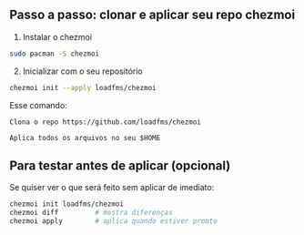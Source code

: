 ## Passo a passo: clonar e aplicar seu repo chezmoi

1. Instalar o chezmoi
```sh
sudo pacman -S chezmoi
```

2. Inicializar com o seu repositório

```sh
chezmoi init --apply loadfms/chezmoi
```

Esse comando:

    Clona o repo https://github.com/loadfms/chezmoi

    Aplica todos os arquivos no seu $HOME

## Para testar antes de aplicar (opcional)

Se quiser ver o que será feito sem aplicar de imediato:

```sh
chezmoi init loadfms/chezmoi
chezmoi diff         # mostra diferenças
chezmoi apply        # aplica quando estiver pronto
```
